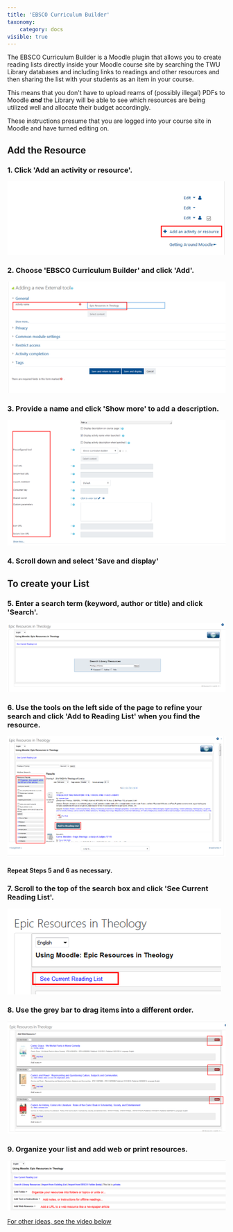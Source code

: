 ```yaml
---
title: 'EBSCO Curriculum Builder'
taxonomy:
    category: docs
visible: true
---
```






The EBSCO Curriculum Builder is a Moodle plugin that allows you to create reading lists directly inside your Moodle course site by searching the TWU Library databases and including links to readings and other resources and then sharing the list with your students as an item in your course.

This means that you don't have to upload reams of \(possibly illegal\) PDFs to Moodle _**and**_ the Library will be able to see which resources are being utilized well and allocate their budget accordingly.

These instructions presume that you are logged into your course site in Moodle and have turned editing on.

## Add the Resource

### 1. Click 'Add an activity or resource'.

![](ebsco-resource-1.png)

### 2. Choose 'EBSCO Curriculum Builder' and click 'Add'.

![](ebsco-resource-2.png)

### 3. Provide a name and click 'Show more' to add a description.

![](ebsco-resource-3.png)

### 4. Scroll down and select 'Save and display'

## To create your List

### 5. Enter a search term \(keyword, author or title\) and click 'Search'.

![](ebsco-resource-4.png)

### 6. Use the tools on the left side of the page to refine your search and click 'Add to Reading List' when you find the resource.

![](ebsco-resource-5.png)

#### Repeat Steps 5 and 6 as necessary.

### 7. Scroll to the top of the search box and click 'See Current Reading List'.

![](ebsco-resource-6.png)

### 8. Use the grey bar to drag items into a different order.

![](ebsco-resource-7.png)

### 9. Organize your list and add web or print resources.

![](ebsco-resource-8.png)

[For other ideas, see the video below](https://youtu.be/qIOU6Q_2lA4?t=1m17s)
